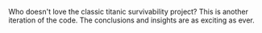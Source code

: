 Who doesn't love the classic titanic survivability project?
This is another iteration of the code. The conclusions and insights are as exciting as ever. 
